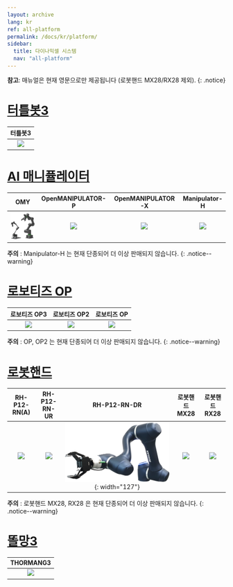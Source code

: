 ```yaml
---
layout: archive
lang: kr
ref: all-platform
permalink: /docs/kr/platform/
sidebar:
  title: 다이나믹셀 시스템
  nav: "all-platform"
---
```


**참고**: 매뉴얼은 현재 영문으로만 제공됩니다 (로봇핸드 MX28/RX28 제외).
{: .notice}

# [터틀봇3](#터틀봇3)

|                                   터틀봇3                                    |
| :--------------------------------------------------------------------------: |
| [![](/assets/tb3_burger_Waffle.png)](/docs/en/platform/turtlebot3/overview/) |

# [AI 매니퓰레이터](#ai-매니퓰레이터)

|                                                    OMY                                                     |                                                OpenMANIPULATOR-P                                                |                                                        OpenMANIPULATOR-X                                                         |                                                    Manipulator-H                                                    |
| :--------------------------------------------------------------------------------------------------------: | :-------------------------------------------------------------------------------------------------------------: | :------------------------------------------------------------------------------------------------------------------------------: | :-----------------------------------------------------------------------------------------------------------------: |
| [![](/assets/images/platform/omy/omy_product.png)](/docs/en/platform/omy/overview/) | [![](/assets/images/platform/openmanipulator_p/product_img.png)](/docs/en/platform/openmanipulator_p/overview/) | [![](/assets/images/platform/openmanipulator_x/OpenManipulator_Introduction.jpg)](/docs/en/platform/openmanipulator_x/overview/) | [![](/assets/images/platform/manipulator_h/manipulator_product.png)](/docs/en/platform/manipulator_h/introduction/) |

**주의** : Manipulator-H 는 현재 단종되어 더 이상 판매되지 않습니다.
{: .notice--warning}

# [로보티즈 OP](#로보티즈-op)

|                                         로보티즈 OP3                                         |                                        로보티즈 OP2                                        |                                       로보티즈 OP                                       |
|:--------------------------------------------------------------------------------------------:|:------------------------------------------------------------------------------------------:|:---------------------------------------------------------------------------------------:|
| [![](/assets/images/platform/op3/op3_product_rev2.png)](/docs/en/platform/op3/introduction/) | [![](/assets/images/platform/op2/op2_product.jpg)](/docs/en/platform/op2/getting_started/) | [![](/assets/images/platform/op/op_product.jpg)](/docs/en/platform/op/getting_started/) |


**주의** : OP, OP2 는 현재 단종되어 더 이상 판매되지 않습니다.
{: .notice--warning}

# [로봇핸드](#로봇-핸드)

|                                           RH-P12-RN(A)                                            |                                                     RH-P12-RN-UR          |                   RH-P12-RN-DR                         |                                          로봇핸드 MX28                                          |                                      로봇핸드 RX28                                       |
| :-----------------------------------------------------------------------------------------------: | :--------------------------------------------------------------------------:|:-----------------------------------------: | :---------------------------------------------------------------------------------------------: | :--------------------------------------------------------------------------------------: |
| [![](/assets/images/platform/rh_p12_rn/rh-p12-rn_product_new.png)](/docs/kr/platform/rh_p12_rna/) | [![](/assets/images/platform/rh_p12_rn/rh_p12_rn_ur/rh_p12_rn_ur_product_image.png)](/docs/kr/platform/rh_p12_rn_ur/) | [![](/assets/images/platform/rh_p12_rn/rh_p12_rn_dr/rh_p12_rn_dr_product_image.png)](/docs/kr/platform/rh_p12_rn_dr/){: width="127"} |[![](/assets/images/platform/hand/3fingerhand_mx-28_02.jpg)](/docs/kr/platform/robothand_mx28/) | [![](/assets/images/platform/hand/platform_hand.jpg)](/docs/kr/platform/robothand_rx28/) |

**주의** : 로봇핸드 MX28, RX28 은 현재 단종되어 더 이상 판매되지 않습니다.
{: .notice--warning}

# [똘망3](#똘망3)

|                                             THORMANG3                                             |
| :-----------------------------------------------------------------------------------------------: |
| [![](/assets/images/platform/thormang3/thormang3.png)](/docs/en/platform/thormang3/introduction/) |
